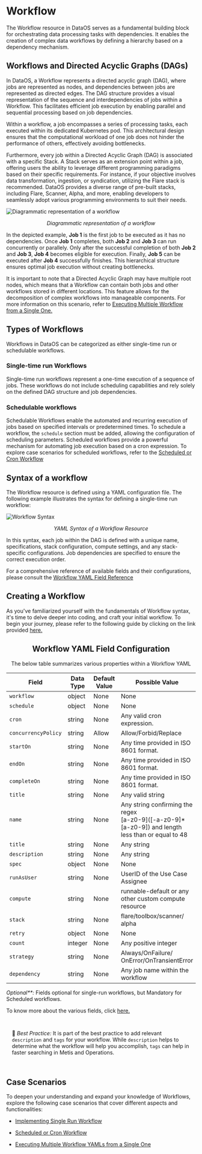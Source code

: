 # Workflow

The Workflow resource in DataOS serves as a fundamental building block for orchestrating data processing tasks with dependencies. It enables the creation of complex data workflows by defining a hierarchy based on a dependency mechanism.

## Workflows and Directed Acyclic Graphs (DAGs)

In DataOS, a Workflow represents a directed acyclic graph (DAG), where jobs are represented as nodes, and dependencies between jobs are represented as directed edges. The DAG structure provides a visual representation of the sequence and interdependencies of jobs within a Workflow. This facilitates efficient job execution by enabling parallel and sequential processing based on job dependencies.

Within a workflow, a job encompasses a series of processing tasks, each executed within its dedicated Kubernetes pod. This architectural design ensures that the computational workload of one job does not hinder the performance of others, effectively avoiding bottlenecks.

Furthermore, every job within a Directed Acyclic Graph (DAG) is associated with a specific Stack. A Stack serves as an extension point within a job, offering users the ability to leverage different programming paradigms based on their specific requirements. For instance, if your objective involves data transformation, ingestion, or syndication, utilizing the Flare stack is recommended. DataOS provides a diverse range of pre-built stacks, including Flare, Scanner, Alpha, and more, enabling developers to seamlessly adopt various programming environments to suit their needs.



![Diagrammatic representation of a workflow](./workflow/workflow.png)

<center><i>Diagrammatic representation of a workflow</i></center>

In the depicted example, **Job 1** is the first job to be executed as it has no dependencies. Once **Job 1** completes, both **Job 2** and **Job 3** can run concurrently or parallely. Only after the successful completion of both **Job 2** and **Job 3**, **Job 4** becomes eligible for execution. Finally, **Job 5** can be executed after **Job 4** successfully finishes. This hierarchical structure ensures optimal job execution without creating bottlenecks.

It is important to note that a Directed Acyclic Graph may have multiple root nodes, which means that a Workflow can contain both jobs and other workflows stored in different locations. This feature allows for the decomposition of complex workflows into manageable components. For more information on this scenario, refer to [Executing Multiple Workflow from a Single One.](./workflow/executing_multiple_workflow_yamls_from_single_one.md)


## Types of Workflows

Workflows in DataOS can be categorized as either single-time run or schedulable workflows.

### **Single-time run Workflows**

Single-time run workflows represent a one-time execution of a sequence of jobs. These workflows do not include scheduling capabilities and rely solely on the defined DAG structure and job dependencies.

### **Schedulable workflows** 
Schedulable Workflows enable the automated and recurring execution of jobs based on specified intervals or predetermined times. To schedule a workflow, the `schedule` section must be added, allowing the configuration of scheduling parameters. Scheduled workflows provide a powerful mechanism for automating job execution based on a cron expression. To explore case scenarios for scheduled workflows, refer to the [Scheduled or Cron Workflow](./workflow/scheduled_or_cron_workflow.md)

## Syntax of a workflow

The Workflow resource is defined using a YAML configuration file. The following example illustrates the syntax for defining a single-time run workflow:



![Workflow Syntax](./workflow/workflow_syntax.png)

<center>

<i>
YAML Syntax of a Workflow Resource</i></center>

In this syntax, each job within the DAG is defined with a unique name, specifications, stack configuration, compute settings, and any stack-specific configurations. Job dependencies are specified to ensure the correct execution order.

For a comprehensive reference of available fields and their configurations, please consult the [Workflow YAML Field Reference](./workflow/workflow_yaml_field_reference.md)

## Creating a Workflow
As you've familiarized yourself with the fundamentals of Workflow syntax, it's time to delve deeper into coding, and craft your initial workflow. To begin your journey, please refer to the following guide by clicking on the link provided [here.](./workflow/creating_a_workflow.md)

<center>

## Workflow YAML Field Configuration

The below table summarizes various properties within a Workflow YAML

| Field | Data Type | Default Value | Possible Value | Requirement |
| --- | --- | --- | --- | --- |
| `workflow` | object | None | None | Mandatory |
| `schedule` | object | None | None | Optional**  |
| `cron` | string | None | Any valid cron expression. | Optional**  |
| `concurrencyPolicy` | string | Allow | Allow/Forbid/Replace | Optional |
| `startOn` | string | None | Any time provided in ISO 8601 format. | Optional |
| `endOn` | string | None | Any time provided in ISO 8601 format. | Optional |
| `completeOn` | string | None | Any time provided in ISO 8601 format. | Optional |
| `title` | string | None | Any valid string | Optional |
| `name` | string | None | Any string confirming the regex <br> [a-z0-9]\([-a-z0-9]*[a-z0-9]) and length<br>less than or equal to 48 | Mandatory |
| `title` | string | None | Any string | Optional |
| `description` | string | None | Any string | Optional |
| `spec` | object | None | None | Mandatory |
| `runAsUser` | string | None | UserID of the Use Case <br>Assignee | Optional |
| `compute` | string | None | runnable-default or any <br> other custom compute resource | Mandatory |
| `stack` | string | None | flare/toolbox/scanner/<br>alpha | Mandatory |
| `retry` | object | None | None | Optional |
| `count` | integer | None | Any positive integer | Optional |
| `strategy` | string | None | Always/OnFailure/<br>OnError/OnTransientError | Optional |
| `dependency` | string | None | Any job name within the workflow | Optional |

</center>

<i>Optional**:</i> Fields optional for single-run workflows, but Mandatory for Scheduled workflows.

To know more about the various fields, click [here.](./workflow/workflow_yaml_field_reference.md)


<aside style="padding:15px; border-radius:5px;">

📖 <i>Best Practice:</i> It is part of the best practice to add relevant `description` and `tags` for your workflow. While `description` helps to determine what the workflow will help you accomplish, `tags` can help in faster searching in Metis and Operations.
</aside>



## Case Scenarios

To deepen your understanding and expand your knowledge of Workflows, explore the following case scenarios that cover different aspects and functionalities:

- [Implementing Single Run Workflow](./workflow/single_run_workflow.md)

- [Scheduled or Cron Workflow](./workflow/scheduled_or_cron_workflow.md)

- [Executing Multiple Workflow YAMLs from a Single One](./workflow/executing_multiple_workflow_yamls_from_single_one.md)




